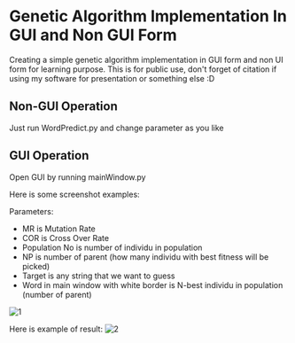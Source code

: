 # Genetic Algorithm Implementation In <strong> GUI </strong> and Non GUI Form
Creating a simple genetic algorithm implementation in GUI form and non UI form for learning purpose. This is for public use, don't forget of citation
if using my software for presentation or something else :D

## Non-GUI Operation
Just run WordPredict.py and change parameter as you like
## GUI Operation

Open GUI by running mainWindow.py

Here is some screenshot examples:

Parameters:

- MR is Mutation Rate
- COR is Cross Over Rate
- Population No is number of individu in population
- NP is number of parent (how many individu with best fitness will be picked)
- Target is any string that we want to guess
- Word in main window with white border is N-best individu in population (number of parent)

![1](https://user-images.githubusercontent.com/59665617/92405818-abd15a80-f160-11ea-9e82-27deaf502372.png)

Here is example of result:
![2](https://user-images.githubusercontent.com/59665617/92405976-09fe3d80-f161-11ea-8cdd-f70b184bbe22.png)





